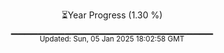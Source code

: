<p align="center">
⏳Year Progress (1.30 %)<br>
▁▁▁▁▁▁▁▁▁▁▁▁▁▁▁▁▁▁▁▁▁▁▁▁▁▁▁▁▁▁ <br>
<sub>Updated: Sun, 05 Jan 2025 18:02:58 GMT</sub>
</p>

